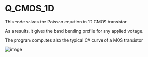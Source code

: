 # Q_CMOS_1D
This code solves the Poisson equation in 1D CMOS transistor.

As a results, it gives the band bending profile for any applied voltage.

The program computes also the typical CV curve of a MOS transistor

![image](https://user-images.githubusercontent.com/35040499/113291897-fcbec100-92f3-11eb-8506-b6bed7427cdf.png)

